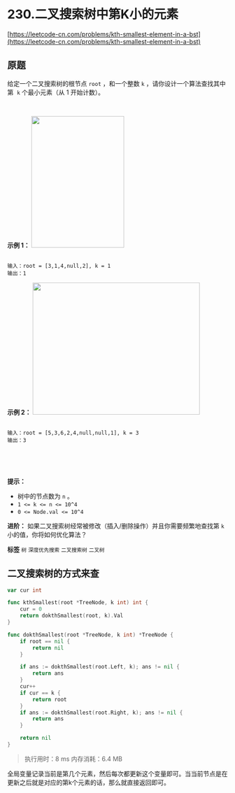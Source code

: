 # 230.二叉搜索树中第K小的元素
[https://leetcode-cn.com/problems/kth-smallest-element-in-a-bst](https://leetcode-cn.com/problems/kth-smallest-element-in-a-bst) 
## 原题
给定一个二叉搜索树的根节点 `root` ，和一个整数 `k` ，请你设计一个算法查找其中第  `k`  个最小元素（从 1 开始计数）。

 

 **示例 1：** 
<img alt="" src="https://assets.leetcode.com/uploads/2021/01/28/kthtree1.jpg" style="width: 212px; height: 301px;" />
```

输入：root = [3,1,4,null,2], k = 1
输出：1

```
 **示例 2：** 
<img alt="" src="https://assets.leetcode.com/uploads/2021/01/28/kthtree2.jpg" style="width: 382px; height: 302px;" />
```

输入：root = [5,3,6,2,4,null,null,1], k = 3
输出：3

```
 

 

 **提示：** 
- 树中的节点数为 `n` 。
-  `1 <= k <= n <= 10^4` 
-  `0 <= Node.val <= 10^4` 
 

 **进阶：** 如果二叉搜索树经常被修改（插入/删除操作）并且你需要频繁地查找第 `k` 小的值，你将如何优化算法？

 
**标签**
`树` `深度优先搜索` `二叉搜索树` `二叉树` 


## 二叉搜索树的方式来查
```go
var cur int

func kthSmallest(root *TreeNode, k int) int {
	cur = 0
	return dokthSmallest(root, k).Val
}

func dokthSmallest(root *TreeNode, k int) *TreeNode {
	if root == nil {
		return nil
	}

	if ans := dokthSmallest(root.Left, k); ans != nil {
		return ans
	}
	cur++
	if cur == k {
		return root
	}
	if ans := dokthSmallest(root.Right, k); ans != nil {
		return ans
	}

	return nil
}
```
>执行用时：8 ms
内存消耗：6.4 MB

全局变量记录当前是第几个元素，然后每次都更新这个变量即可。当当前节点是在更新之后就是对应的第k个元素的话，那么就直接返回即可。